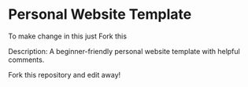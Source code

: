 # Personal Website Template

To make change in this just Fork this

Description: A beginner-friendly personal website template with helpful comments.

Fork this repository and edit away!
